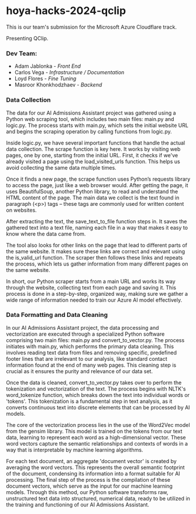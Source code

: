 # hoya-hacks-2024-qclip

This is our team's submission for the Microsoft Azure Cloudflare track.

Presenting QClip.






### Dev Team:
* Adam Jablonka              - *Front End*
* Carlos Vega                - *Infrastructure / Documentation*
* Loyd Flores                - *Fine Tuning*
* Masroor Khonkhodzhaev      - *Backend*

### Data Collection 

The data for our AI Admissions Assistant project was gathered using a Python web scraping tool, which includes two main files: main.py and logic.py. The process starts with main.py, which sets the initial website URL and begins the scraping operation by calling functions from logic.py.

Inside logic.py, we have several important functions that handle the actual data collection. The scrape function is key here. It works by visiting web pages, one by one, starting from the initial URL. First, it checks if we've already visited a page using the load_visited_urls function. This helps us avoid collecting the same data multiple times.

Once it finds a new page, the scrape function uses Python’s requests library to access the page, just like a web browser would. After getting the page, it uses BeautifulSoup, another Python library, to read and understand the HTML content of the page. The main data we collect is the text found in paragraph (&lt;p&gt;) tags – these tags are commonly used for written content on websites.

After extracting the text, the save_text_to_file function steps in. It saves the gathered text into a text file, naming each file in a way that makes it easy to know where the data came from.

The tool also looks for other links on the page that lead to different parts of the same website. It makes sure these links are correct and relevant using the is_valid_url function. The scraper then follows these links and repeats the process, which lets us gather information from many different pages on the same website.

In short, our Python scraper starts from a main URL and works its way through the website, collecting text from each page and saving it. This process is done in a step-by-step, organized way, making sure we gather a wide range of information needed to train our Azure AI model effectively.

### Data Formatting and Data Cleaning 

In our AI Admissions Assistant project, the data processing and vectorization are executed through a specialized Python software comprising two main files: main.py and convert_to_vector.py. The process initiates with main.py, which performs the primary data cleaning. This involves reading text data from files and removing specific, predefined footer lines that are irrelevant to our analysis, like standard contact information found at the end of many web pages. This cleaning step is crucial as it ensures the purity and relevance of our data set.

Once the data is cleaned, convert_to_vector.py takes over to perform the tokenization and vectorization of the text. The process begins with NLTK's word_tokenize function, which breaks down the text into individual words or 'tokens'. This tokenization is a fundamental step in text analysis, as it converts continuous text into discrete elements that can be processed by AI models.

The core of the vectorization process lies in the use of the Word2Vec model from the gensim library. This model is trained on the tokens from our text data, learning to represent each word as a high-dimensional vector. These word vectors capture the semantic relationships and contexts of words in a way that is interpretable by machine learning algorithms.

For each text document, an aggregate 'document vector' is created by averaging the word vectors. This represents the overall semantic footprint of the document, condensing its information into a format suitable for AI processing. The final step of the process is the compilation of these document vectors, which serve as the input for our machine learning models. Through this method, our Python software transforms raw, unstructured text data into structured, numerical data, ready to be utilized in the training and functioning of our AI Admissions Assistant.


